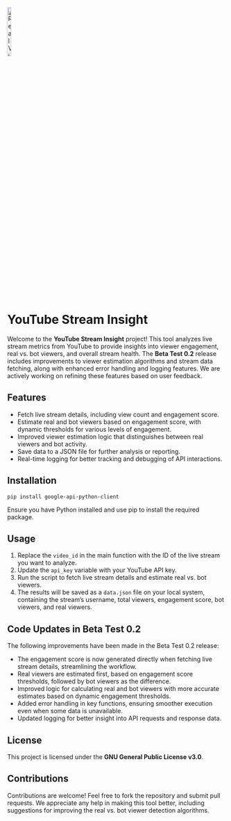 <!DOCTYPE html>
<html lang="en">
<head>
    <meta charset="UTF-8">
    <meta name="viewport" content="width=device-width, initial-scale=1.0">
</head>
<body>
        <img src="https://github.com/user-attachments/assets/99f3051c-76e7-48d5-b921-6a3846358ece" alt="RealView Audit Tool Overview" style="width:17%;max-width:50px;">

<h1>YouTube Stream Insight</h1>
<p>Welcome to the <strong>YouTube Stream Insight</strong> project! This tool analyzes live stream metrics from YouTube to provide insights into viewer engagement, real vs. bot viewers, and overall stream health. The <strong>Beta Test 0.2</strong> release includes improvements to viewer estimation algorithms and stream data fetching, along with enhanced error handling and logging features. We are actively working on refining these features based on user feedback.</p>

<h2>Features</h2>
<ul>
    <li>Fetch live stream details, including view count and engagement score.</li>
    <li>Estimate real and bot viewers based on engagement score, with dynamic thresholds for various levels of engagement.</li>
    <li>Improved viewer estimation logic that distinguishes between real viewers and bot activity.</li>
    <li>Save data to a JSON file for further analysis or reporting.</li>
    <li>Real-time logging for better tracking and debugging of API interactions.</li>
</ul>

<h2>Installation</h2>
<pre><code>pip install google-api-python-client</code></pre>
<p>Ensure you have Python installed and use pip to install the required package.</p>

<h2>Usage</h2>
<ol>
    <li>Replace the <code>video_id</code> in the main function with the ID of the live stream you want to analyze.</li>
    <li>Update the <code>api_key</code> variable with your YouTube API key.</li>
    <li>Run the script to fetch live stream details and estimate real vs. bot viewers.</li>
    <li>The results will be saved as a <code>data.json</code> file on your local system, containing the stream’s username, total viewers, engagement score, bot viewers, and real viewers.</li>
</ol>

<h2>Code Updates in Beta Test 0.2</h2>
<p>The following improvements have been made in the Beta Test 0.2 release:</p>
<ul>
    <li>The engagement score is now generated directly when fetching live stream details, streamlining the workflow.</li>
    <li>Real viewers are estimated first, based on engagement score thresholds, followed by bot viewers as the difference.</li>
    <li>Improved logic for calculating real and bot viewers with more accurate estimates based on dynamic engagement thresholds.</li>
    <li>Added error handling in key functions, ensuring smoother execution even when some data is unavailable.</li>
    <li>Updated logging for better insight into API requests and response data.</li>
</ul>

<h2>License</h2>
<p>This project is licensed under the <strong>GNU General Public License v3.0</strong>.</p>

<h2>Contributions</h2>
<p>Contributions are welcome! Feel free to fork the repository and submit pull requests. We appreciate any help in making this tool better, including suggestions for improving the real vs. bot viewer detection algorithms.</p>

</body>
</html>
